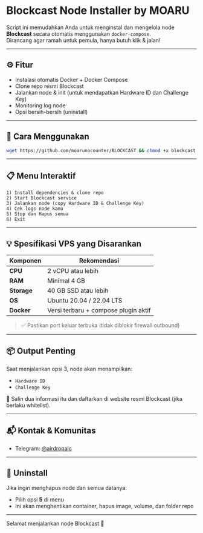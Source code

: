 # Blockcast Node Installer by MOARU

Script ini memudahkan Anda untuk menginstal dan mengelola node **Blockcast** secara otomatis menggunakan `docker-compose`.  
Dirancang agar ramah untuk pemula, hanya butuh klik & jalan!

---

## ⚙️ Fitur

- Instalasi otomatis Docker + Docker Compose
- Clone repo resmi Blockcast
- Jalankan node & init (untuk mendapatkan Hardware ID dan Challenge Key)
- Monitoring log node
- Opsi bersih-bersih (uninstall)

---

## 🚀 Cara Menggunakan

```bash
wget https://github.com/moarunocounter/BLOCKCAST && chmod +x blockcast.sh && ./blockcast.sh
```

---

## 📋 Menu Interaktif

```text
1) Install dependencies & clone repo
2) Start Blockcast service
3) Jalankan node (copy Hardware ID & Challenge Key)
4) Cek logs node kamu
5) Stop dan Hapus semua
6) Exit
```

---

## 💡 Spesifikasi VPS yang Disarankan

| Komponen   | Rekomendasi           |
|------------|------------------------|
| **CPU**    | 2 vCPU atau lebih      |
| **RAM**    | Minimal 4 GB           |
| **Storage**| 40 GB SSD atau lebih   |
| **OS**     | Ubuntu 20.04 / 22.04 LTS |
| **Docker** | Versi terbaru + compose plugin aktif |

> ✅ Pastikan port keluar terbuka (tidak diblokir firewall outbound)

---

## 📦 Output Penting

Saat menjalankan opsi 3, node akan menampilkan:

- `Hardware ID`
- `Challenge Key`

📝 Salin dua informasi itu dan daftarkan di website resmi Blockcast (jika berlaku whitelist).

---

## 📬 Kontak & Komunitas

- Telegram: [@airdropalc](https://t.me/airdropalc)

---

## 🧹 Uninstall

Jika ingin menghapus node dan semua datanya:

- Pilih opsi **5** di menu
- Ini akan menghentikan container, hapus image, volume, dan folder repo

---

Selamat menjalankan node Blockcast 🚀
